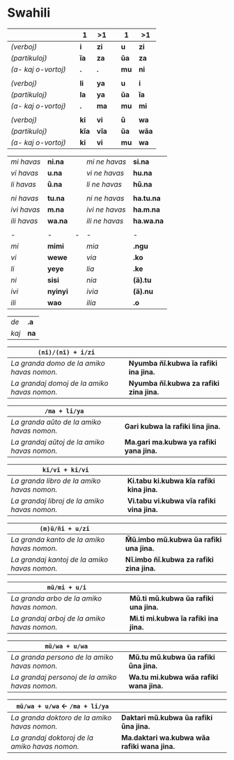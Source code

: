 # Swahili

| | | 1 | >1 | | 1 | >1 |
|-|-|-|-|-|-|-|
| *(verboj)* | | **i**  | **zi** | | **u** | **zi** |
| *(partikuloj)* | | **ĭa**   | **za**   | | **ŭa**  | **za**   |
| *(a- kaj o-vortoj)* | | **.**    | **.**    | | **mu** | **ni**  |
| | | | | | | |
| *(verboj)* | | **li** | **ya** | | **u** | **i**  |
| *(partikuloj)* | | **la**   | **ya**   | | **ŭa**  | **ĭa**   |
| *(a- kaj o-vortoj)* | | **.**    | **ma**  | | **mu** | **mi**  |
| | | | | |
| *(verboj)* | | **ki** | **vi** | | **ȗ** | **wa** |
| *(partikuloj)* | | **kĭa**  | **vĭa**  | | **ŭa**  | **wăa**  |
| *(a- kaj o-vortoj)* | | **ki**  | **vi**  | | **mu** | **wa**  |

| | | | | |
|-|-|-|-|-|
| *mi havas* | **ni.na** | | *mi ne havas* | **si.na** |
| *vi havas* | **u.na** | | *vi ne havas* | **hu.na** |
| *li havas* | **ȗ.na** | | *li ne havas* | **hȗ.na** |
| | | | | |
| *ni havas* | **tu.na** | | *ni ne havas* | **ha.tu.na** |
| *ivi havas* | **m.na** | | *ivi ne havas* | **ha.m.na** |
| *ili havas* | **wa.na** | | *ili ne havas* | **ha.wa.na** |
| | | | | |
|-|-|-|-|-|
| *mi* | **mimi** | | *mia* | **.ngu** |
| *vi* | **wewe** | | *via* | **.ko** |
| *li* | **yeye** | | *lia* | **.ke** |
| *ni* | **sisi** | | *nia* | **(ä).tu** |
| *ivi* | **nyinyi** | | *ivia* | **(ä).nu** |
| *ili* | **wao** | | *ilia* | **.o** |

| | |
|-|-|
| *de* | **.a** |
| *kaj* | **na** |


| `(nĭ)/(nĭ) + i/zi` | |
|-|-|
| *La granda domo de la amiko havas nomon.* | **Nyumba n̆ĭ.kubwa ĭa rafiki ina jina.** |
| *La grandaj domoj de la amiko havas nomon.* | **Nyumba n̆ĭ.kubwa za rafiki zina jina.** |

| `/ma + li/ya` | |
|-|-|
| *La granda aŭto de la amiko havas nomon.*   | **Gari kubwa la rafiki lina jina.** |
| *La grandaj aŭtoj de la amiko havas nomon.* | **Ma.gari ma.kubwa ya rafiki yana jina.** |

| `kĭ/vĭ + ki/vi` | |
|-|-|
| *La granda libro de la amiko havas nomon.*   | **Ki.tabu ki.kubwa kĭa rafiki kina jina.** |
| *La grandaj libroj de la amiko havas nomon.* | **Vi.tabu vi.kubwa vĭa rafiki vina jina.** |

| `(m)ŭ/ñi + u/zi` | |
|-|-|
| *La granda kanto de la amiko havas nomon.*   | **M̆ŭ.imbo mŭ.kubwa ŭa rafiki una jina.** |
| *La grandaj kantoj de la amiko havas nomon.* | **Nĭ.imbo n̆ĭ.kubwa za rafiki zina jina.** |

| `mŭ/mi + u/i` | |
|-|-|
| *La granda arbo de la amiko havas nomon.*   | **Mŭ.ti mŭ.kubwa ŭa rafiki una jina.** |
| *La grandaj arboj de la amiko havas nomon.* | **Mi.ti mi.kubwa ĭa rafiki ina jina.** |

| `mŭ/wa + u/wa` | |
|-|-|
| *La granda persono de la amiko havas nomon.*   | **Mŭ.tu mŭ.kubwa ŭa rafiki ȗna jina.** |
| *La grandaj personoj de la amiko havas nomon.* | **Wa.tu mi.kubwa wăa rafiki wana jina.** |

| `mŭ/wa + u/wa` ← `/ma + li/ya` | |
|-|-|
| *La granda doktoro de la amiko havas nomon.*   | **Daktari mŭ.kubwa ŭa rafiki ȗna jina.** |
| *La grandaj doktoroj de la amiko havas nomon.* | **Ma.daktari wa.kubwa wăa rafiki wana jina.** |

<!--
| | | | | |
|-|-|-|-|-|
| *naskas* | **.za-a** | | *naskatas* | **.za.liwa** |
| *sidas* `?` | **.ka-a** | | *sursidatas* | **.ka.liwa** |
| *elektas* | **.chagu-a** | *elektatas* | **.chagu.liwa** |
| *lavas (aĵojn)* | **.fu-a** | | *lavatas (kiel aĵo)* | **.fu.liwa** |
| | | | | |
| *geedzigas* | **.o-a** | | *geedzigatas* | **.o.lïwa** |
| *kolektas* | **.zo-a** | | *kolektatas* | **.zo.lïwa** |
| *ofertas* | **.to-a**  | | *ofertatas* | **.to.lïwa** |
| *akceptas* | **.poke-a** | | *akceptatas* | **.poke.lïwa** |
| *forigas* | **.ondo-a** `?` | | *forigatas* | **.ondo.lïwa** |
| | | | | |
| | | | | |
| *forgesas* | **.saha-u** | | *forgesatas* | **.saha-u.liwa** |
| *malestimas* | **.dhara-u** | | *malestimatas* | **.dhara-u.liwa** |
| | | | | |
| | | | | |
| *spektas* | **.angali-a** | | *spektatas* | **.angali.wa** |
| *helpas* | **.saidi-a** | | *helpatas* | **.saidi.wa** |
| | | | | |
| | | | | |
| *skribas* | **.andik-a** | | *skribatas* | **.andik.wa** |
| *ekzamenas* | **.pim-a** | | *ekzamenatas* | **.pim.wa** |
| *injektas* | **.chom-a** | | *injektatas* | **.chom.wa** |
| *rigardas* | **.pik-a** | | *rigardatas* | **.pik.wa** |
| *ridas* `?` | **.chek-a** | | *priridatas* | **.chek.wa** |
| *batas* | **.pig-a** | | *batatas* | **.pig.wa** |
| | | | | |
| | | | | |
| *bezonas* | **.hitaj-i** | | *bezonatas* | **.hitaj-i.wa** |
| *kredas* | **.amin-i** | | *kredatas* | **.amin-i.wa** |
| *laŭdas* | **.sif-u** | | *laŭdatas* | **.sif-u̇.wa** |
| *manĝas* | **.ku.l-a** | | *manĝatas* | **.ku.l-ȧ.wa** |
| *mortas* | **.ku.f-a** | | *funebratas* | **.ku.f-ȧ.wa** |
| *pardonas* | **.sameh-e** | | *pardonatas* | **.sameh-e.wa** |
| *trinkas* | **.ku.nyw-a** | | *trinkatas* | **.ku.nyw-ä.wa** |
| *donas* | **.ku.p-a** | | *donatas* | **.ku.p-ä.wa** |
| *mortigas* | **.u-a** | | *mortigatas* | **.u-ā.wa** |
| | | | | |
| | | | | |
| *malkonstruas* | `?` | | *malkontruatas* | **.bomo.lïwa** |
-->